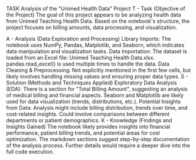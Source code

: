 TASK Analysis of the "Unimed Health Data" Project
T - Task (Objective of the Project)
The goal of this project appears to be analyzing health data from Unimed Teaching Health Data. Based on the notebook's structure, the project focuses on billing amounts, data processing, and visualization.

A - Analysis (Data Exploration and Processing)
Library Imports:
The notebook uses NumPy, Pandas, Matplotlib, and Seaborn, which indicates data manipulation and visualization tasks.
Data Importation:
The dataset is loaded from an Excel file: Unimed Teaching Health Data.xlsx.
pandas.read_excel() is used multiple times to handle the data.
Data Cleaning & Preprocessing:
Not explicitly mentioned in the first few cells, but likely involves handling missing values and ensuring proper data types.
S - Solution (Methods and Techniques Applied)
Exploratory Data Analysis (EDA):
There is a section for "Total Billing Amount", suggesting an analysis of medical billing and financial aspects.
Seaborn and Matplotlib are likely used for data visualization (trends, distributions, etc.).
Potential Insights from Data:
Analysis might include billing distribution, trends over time, and cost-related insights.
Could involve comparisons between different departments or patient demographics.
K - Knowledge (Findings and Insights Gained)
The notebook likely provides insights into financial performance, patient billing trends, and potential areas for cost optimization.
The markdown sections suggest step-by-step documentation of the analysis process.
Further details would require a deeper dive into the full code execution.
